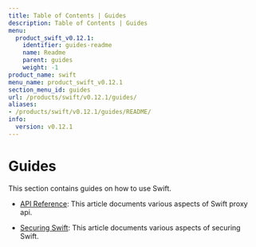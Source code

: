 ```yaml
---
title: Table of Contents | Guides
description: Table of Contents | Guides
menu:
  product_swift_v0.12.1:
    identifier: guides-readme
    name: Readme
    parent: guides
    weight: -1
product_name: swift
menu_name: product_swift_v0.12.1
section_menu_id: guides
url: /products/swift/v0.12.1/guides/
aliases:
- /products/swift/v0.12.1/guides/README/
info:
  version: v0.12.1
---
```


# Guides

This section contains guides on how to use Swift.

- [API Reference](/products/swift/v0.12.1/guides/api): This article documents various aspects of Swift proxy api.

- [Securing Swift](/products/swift/v0.12.1/guides/security): This article documents various aspects of securing Swift.
